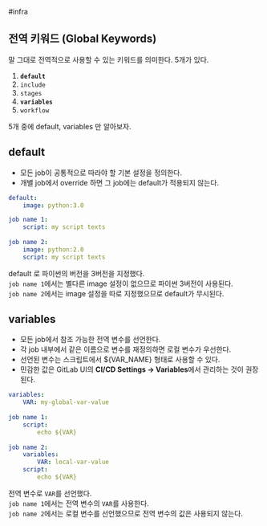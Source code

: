 #infra

## 전역 키워드 (Global Keywords)
말 그대로 전역적으로 사용할 수 있는 키워드를 의미한다. 5개가 있다.

1. **`default`**
2. `include`
3. `stages`
4. **`variables`**
5. `workflow`

5개 중에 default, variables 만 알아보자.

## default
- 모든 job이 공통적으로 따라야 할 기본 설정을 정의한다.
- 개별 job에서 override 하면 그 job에는 default가 적용되지 않는다.

```yml
default:
	image: python:3.0

job name 1:
	script: my script texts
	
job name 2:
	image: python:2.0
	script: my script texts

```

default 로 파이썬의 버전을 3버전을 지정했다.\
`job name 1`에서는 별다른 image 설정이 없으므로 파이썬 3버전이 사용된다.\
`job name 2`에서는 image 설정을 따로 지정했으므로 default가 무시된다.

## variables 
- 모든 job에서 참조 가능한 전역 변수를 선언한다.
- 각 job 내부에서 같은 이름으로 변수를 재정의하면 로컬 변수가 우선한다.
- 선언된 변수는 스크립트에서 ${VAR_NAME} 형태로 사용할 수 있다.
- 민감한 값은 GitLab UI의 **CI/CD Settings → Variables**에서 관리하는 것이 권장된다.

```yaml
variables:
	VAR: my-global-var-value
	
job name 1:
	script:
		echo ${VAR}
	
job name 2:
	variables:
		VAR: local-var-value
	script:
		echo ${VAR}
```

전역 변수로 `VAR`를 선언했다.\
`job name 1`에서는 전역 변수의 `VAR`를 사용한다.\
`job name 2`에서는 로컬 변수를 선언했으므로 전역 변수의 값은 사용되지 않는다.